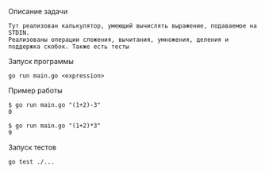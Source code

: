 Описание задачи

    Тут реализован калькулятор, умеющий вычислять выражение, подаваемое на STDIN.
    Реализованы операции сложения, вычитания, умножения, деления и поддержка скобок. Также есть тесты

Запуск программы 

    go run main.go <expression>

Пример работы

    $ go run main.go "(1+2)-3"
    0

    $ go run main.go "(1+2)*3"
    9

Запуск тестов 

    go test ./...
